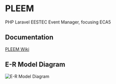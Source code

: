 # PLEEM
PHP Laravel EESTEC Event Manager, focusing ECA5  

## Documentation  
[PLEEM Wiki](https://github.com/jirojo2/pleem/wiki/Home/)  

## E-R Model Diagram  
![E-R Model Diagram](https://raw.githubusercontent.com/jirojo2/pleem/master/doc/diagrams/pleem-er.png)
